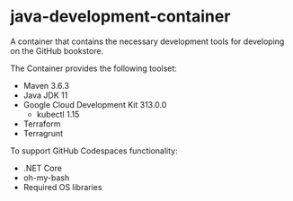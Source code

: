 # java-development-container

A container that contains the necessary development tools for developing on the GitHub bookstore.

The Container provides the following toolset:

* Maven 3.6.3
* Java JDK 11
* Google Cloud Development Kit 313.0.0
  * kubectl 1.15
* Terraform
* Terragrunt


To support GitHub Codespaces functionality:
* .NET Core
* oh-my-bash
* Required OS libraries
